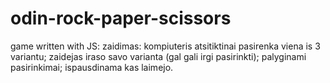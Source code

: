 # odin-rock-paper-scissors

game written with JS:
zaidimas:
kompiuteris atsitiktinai pasirenka viena is 3 variantu;
zaidejas iraso savo varianta (gal gali irgi pasirinkti);
palyginami pasirinkimai;
ispausdinama kas laimejo.